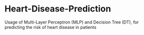 # Heart-Disease-Prediction
Usage of  Multi-Layer Perceptron (MLP) and Decision Tree (DT), for predicting the risk of heart disease in patients
